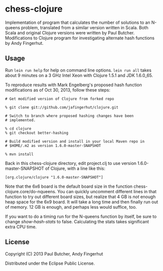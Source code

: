 # chess-clojure

Implementation of program that calculates the number of solutions to
an N-queens problem, translated from a similar version written in
Scala.  Both Scala and original Clojure versions were written by Paul
Butcher.  Modifications to Clojure program for investigating alternate
hash functions by Andy Fingerhut.

## Usage

Run `lein run help` for help on command line options.  `lein run all`
takes about 9 minutes on a 3 GHz Intel Xeon with Clojure 1.5.1 and JDK
1.6.0_65.

To reproduce results with Mark Engelberg's proposed hash function
modifications as of Oct 30, 2013, follow these steps:

    # Get modified version of Clojure from forked repo

    % git clone git://github.com/jafingerhut/clojure.git

    # Switch to branch where proposed hashing changes have been
    # implemented.

    % cd clojure
    % git checkout better-hashing

    # Build modified version and install in your local Maven repo in
    # $HOME/.m2 as version 1.6.0-master-SNAPSHOT

    % mvn install

Back in this chess-clojure directory, edit project.clj to use version
1.6.0-master-SNAPSHOT of Clojure, with a line like this:

    [org.clojure/clojure "1.6.0-master-SNAPSHOT"]

Note that the 6x6 board is the default board size in the function
chess-clojure.core/do-nqueens.  You can quickly uncomment different
lines in that function to try out different board sizes, but realize
that 4 GB is _not_ enough heap space for the 6x9 board.  It will take
a long time and then finally run out of memory.  12 GB is enough, and
perhaps less would suffice, too.

If you want to do a timing run for the N-queens function by itself, be
sure to change *show-hash-stats* to false.  Calculating the stats
takes significant extra CPU time.


## License

Copyright (C) 2013 Paul Butcher, Andy Fingerhut

Distributed under the Eclipse Public License.
